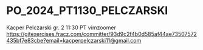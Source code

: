 # PO_2024_PT1130_PELCZARSKI
Kacper Pelczarski
gr. 2 11:30 PT
vimzoomer
https://gitexercises.fracz.com/committer/93d9c2f4b0d585af44ae73507572435bf7e83cbe?email=kacperpelczarski11@gmail.com
